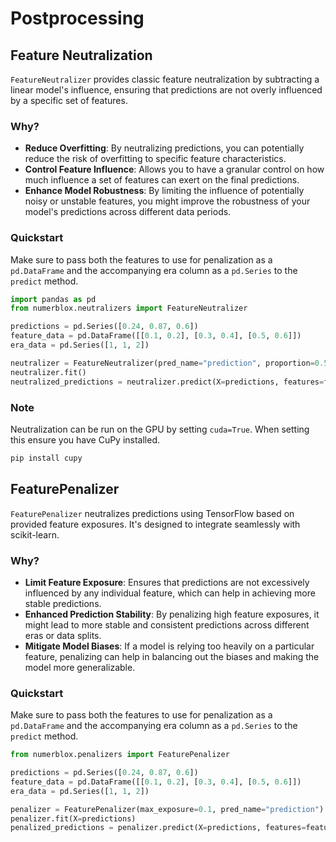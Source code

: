 # Postprocessing

## Feature Neutralization

`FeatureNeutralizer` provides classic feature neutralization by subtracting a linear model's influence, ensuring that predictions are not overly influenced by a specific set of features.

### Why?
- **Reduce Overfitting**: By neutralizing predictions, you can potentially reduce the risk of overfitting to specific feature characteristics.
- **Control Feature Influence**: Allows you to have a granular control on how much influence a set of features can exert on the final predictions. 
- **Enhance Model Robustness**: By limiting the influence of potentially noisy or unstable features, you might improve the robustness of your model's predictions across different data periods.

### Quickstart

Make sure to pass both the features to use for penalization as a `pd.DataFrame` and the accompanying era column as a `pd.Series` to the `predict` method.
```python
import pandas as pd
from numerblox.neutralizers import FeatureNeutralizer

predictions = pd.Series([0.24, 0.87, 0.6])
feature_data = pd.DataFrame([[0.1, 0.2], [0.3, 0.4], [0.5, 0.6]])
era_data = pd.Series([1, 1, 2])

neutralizer = FeatureNeutralizer(pred_name="prediction", proportion=0.5, cuda=False)
neutralizer.fit()
neutralized_predictions = neutralizer.predict(X=predictions, features=feature_data, eras=era_data)
```

### Note
Neutralization can be run on the GPU by setting `cuda=True`. When setting this ensure you have CuPy installed.

```bash
pip install cupy
```


## FeaturePenalizer

`FeaturePenalizer` neutralizes predictions using TensorFlow based on provided feature exposures. It's designed to integrate seamlessly with scikit-learn.

### Why?
- **Limit Feature Exposure**: Ensures that predictions are not excessively influenced by any individual feature, which can help in achieving more stable predictions.
- **Enhanced Prediction Stability**: By penalizing high feature exposures, it might lead to more stable and consistent predictions across different eras or data splits.
- **Mitigate Model Biases**: If a model is relying too heavily on a particular feature, penalizing can help in balancing out the biases and making the model more generalizable.

### Quickstart

Make sure to pass both the features to use for penalization as a `pd.DataFrame` and the accompanying era column as a `pd.Series` to the `predict` method.
```python
from numerblox.penalizers import FeaturePenalizer

predictions = pd.Series([0.24, 0.87, 0.6])
feature_data = pd.DataFrame([[0.1, 0.2], [0.3, 0.4], [0.5, 0.6]])
era_data = pd.Series([1, 1, 2])

penalizer = FeaturePenalizer(max_exposure=0.1, pred_name="prediction")
penalizer.fit(X=predictions)
penalized_predictions = penalizer.predict(X=predictions, features=feature_data, eras=era_data)
```
